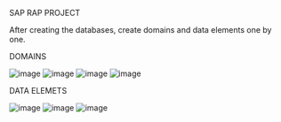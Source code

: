 SAP RAP PROJECT

After creating the databases, create domains and data elements one by one.

DOMAINS

![image](https://github.com/atakanady/SAPRAP_Manage/assets/79115077/a83984f2-521b-400d-a7bc-d1380c9248e8)
![image](https://github.com/atakanady/SAPRAP_Manage/assets/79115077/1ba9ae76-2ad8-4c54-a003-ce1ea563e512)
![image](https://github.com/atakanady/SAPRAP_Manage/assets/79115077/0a4d882a-7e95-44ba-8dfe-b8c210ff6ec2)
![image](https://github.com/atakanady/SAPRAP_Manage/assets/79115077/b2fdca70-8b63-489a-8620-57fcc0ce2162)


DATA ELEMETS

![image](https://github.com/atakanady/SAPRAP_Manage/assets/79115077/c8095080-232d-4b12-a9cc-7519d8a80f62)
![image](https://github.com/atakanady/SAPRAP_Manage/assets/79115077/0f627aa9-f218-4987-a1fb-16e95a4cdc0f)
![image](https://github.com/atakanady/SAPRAP_Manage/assets/79115077/caf6a5dd-dc3e-40c8-8ef3-923ee3b9696d)





